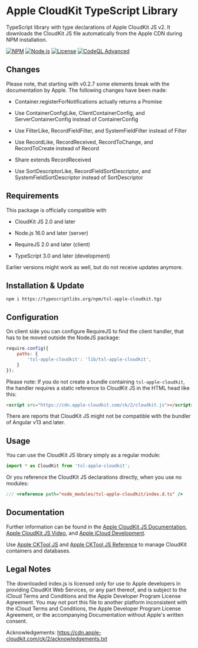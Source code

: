 Apple CloudKit TypeScript Library
=================================

TypeScript library with type declarations of Apple CloudKit JS v2. It downloads
the CloudKit JS file automatically from the Apple CDN during NPM installation.



[![NPM](https://img.shields.io/npm/v/tsl-apple-cloudkit.svg)](https://www.npmjs.com/package/tsl-apple-cloudkit)
[![Node.js](https://github.com/typescriptlibs/tsl-apple-cloudkit/workflows/Node.js/badge.svg)](https://github.com/typescriptlibs/tsl-apple-cloudkit/actions/workflows/node.js.yml)
[![License](https://img.shields.io/npm/l/tsl-apple-cloudkit.svg)](https://github.com/typescriptlibs/tsl-apple-cloudkit/blob/main/LICENSE.md)
[![CodeQL Advanced](https://github.com/typescriptlibs/tsl-apple-cloudkit/workflows/CodeQL%20Advanced/badge.svg)](https://github.com/typescriptlibs/tsl-apple-cloudkit/actions/workflows/codeql.yml)



Changes
-------

Please note, that starting with v0.2.7 some elements break with the
documentation by Apple. The following changes have been made:

- Container.registerForNotifications actually returns a Promise

- Use ContainerConfigLike, ClientContainerConfig, and ServerContainerConfig
  instead of ContainerConfig

- Use FilterLike, RecordFieldFilter, and SystemFieldFilter instead of Filter

- Use RecordLike, RecordReceived, RecordToChange, and RecordToCreate instead of
  Record

- Share extends RecordReceived

- Use SortDescriptorLike, RecordFieldSortDescriptor, and
  SystemFieldSortDescriptor instead of SortDescriptor



Requirements
------------

This package is officially compatible with

- CloudKit JS 2.0 and later

- Node.js 16.0 and later (server)

- RequireJS 2.0 and later (client)

- TypeScript 3.0 and later (development)

Earlier versions might work as well, but do not receive updates anymore.



Installation & Update
---------------------

```Shell
npm i https://typescriptlibs.org/npm/tsl-apple-cloudkit.tgz
```



Configuration
-------------

On client side you can configure RequireJS to find the client handler, that has
to be moved outside the NodeJS package:

```JavaScript
require.config({
	paths: {
		'tsl-apple-cloudkit': 'lib/tsl-apple-cloudkit',
	}
});
```

Please note: If you do not create a bundle containing `tsl-apple-cloudkit`, the
handler requires a static reference to CloudKit JS in the HTML head like this:

```HTML
<script src="https://cdn.apple-cloudkit.com/ck/2/cloudkit.js"></script>
```

There are reports that CloudKit JS might not be compatible with the bundler of
Angular v13 and later.



Usage
-----

You can use the CloudKit JS library simply as a regular module:

```TypeScript
import * as CloudKit from 'tsl-apple-cloudkit';
```

Or you reference the CloudKit JS declarations directly, when you use no modules:

```TypeScript
/// <reference path="node_modules/tsl-apple-cloudkit/index.d.ts" />
```



Documentation
-------------

Further information can be found in the
[Apple CloudKit JS Documentation](https://developer.apple.com/documentation/cloudkitjs),
[Apple CloudKit JS Video](https://developer.apple.com/videos/play/wwdc2015/710/),
and [Apple iCloud Development](https://developer.apple.com/icloud/).

Use [Apple CKTool JS](https://www.npmjs.com/package/@apple/cktool.database)
and [Apple CKTool JS Reference](https://developer.apple.com/documentation/cktooljs)
to manage CloudKit containers and databases.



Legal Notes
-----------

The downloaded index.js is licensed only for use to Apple developers in
providing CloudKit Web Services, or any part thereof, and is subject to the
iCloud Terms and Conditions and the Apple Developer Program License Agreement.
You may not port this file to another platform inconsistent with the iCloud
Terms and Conditions, the Apple Developer Program License Agreement, or the
accompanying Documentation without Apple's written consent.

Acknowledgements: https://cdn.apple-cloudkit.com/ck/2/acknowledgements.txt
